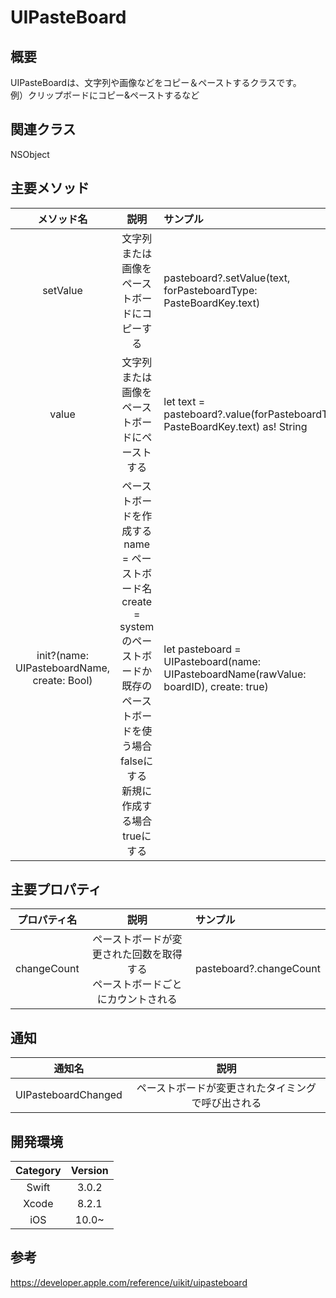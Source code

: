 # UIPasteBoard
## 概要
UIPasteBoardは、文字列や画像などをコピー＆ペーストするクラスです。<br>例）クリップボードにコピー&ペーストするなど

## 関連クラス
NSObject

## 主要メソッド

| メソッド名 | 説明 | サンプル |
|:-----------:|:------------:|:------------|
| setValue | 文字列または画像をペーストボードにコピーする | pasteboard?.setValue(text, forPasteboardType: PasteBoardKey.text) |
| value | 文字列または画像をペーストボードにペーストする | let text = pasteboard?.value(forPasteboardType: PasteBoardKey.text) as! String |
| init?(name: UIPasteboardName, create: Bool) | ペーストボードを作成する<br>name = ペーストボード名<br>create =<br>systemのペーストボードか<br>既存のペーストボードを使う場合falseにする<br>新規に作成する場合trueにする | let pasteboard =<br> UIPasteboard(name: UIPasteboardName(rawValue: boardID), create: true) |


## 主要プロパティ

| プロパティ名 | 説明 | サンプル |
|:-----------:|:------------:|:------------|
| changeCount | ペーストボードが変更された回数を取得する<br>ペーストボードごとにカウントされる | pasteboard?.changeCount |

## 通知

| 通知名 | 説明 |
|:-----------:|:------------:|
| UIPasteboardChanged | ペーストボードが変更されたタイミングで呼び出される |


## 開発環境
| Category | Version |
|:-----------:|:------------:|
| Swift | 3.0.2 |
| Xcode | 8.2.1 |
| iOS | 10.0~ |

## 参考
https://developer.apple.com/reference/uikit/uipasteboard
